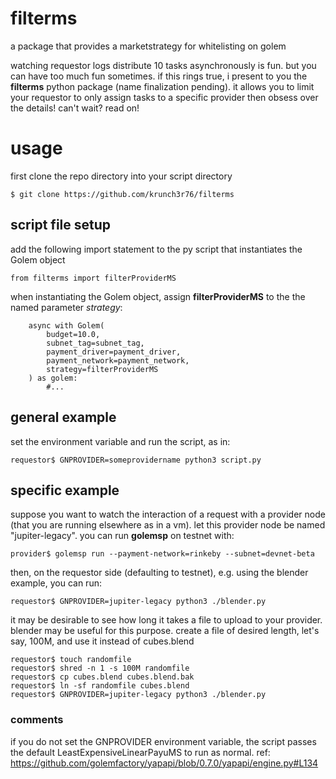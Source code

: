 # filterms
a package that provides a marketstrategy for whitelisting on golem

watching requestor logs distribute 10 tasks asynchronously is fun. but you can have too much fun sometimes. if this rings true, i present to you the **filterms** python package (name finalization pending). it allows you to limit your requestor to only assign tasks to a specific provider then obsess over the details! can't wait? read on!

# usage
first clone the repo directory into your script directory

```$ git clone https://github.com/krunch3r76/filterms```


## script file setup

add the following import statement to the py script that instantiates the Golem object

```from filterms import filterProviderMS```

when instantiating the Golem object, assign **filterProviderMS** to the the named parameter _strategy_:

```
    async with Golem(
        budget=10.0,
        subnet_tag=subnet_tag,
        payment_driver=payment_driver,
        payment_network=payment_network,
        strategy=filterProviderMS
    ) as golem:
        #...
```
## general example
set the environment variable and run the script, as in:

```requestor$ GNPROVIDER=someprovidername python3 script.py```

## specific example
suppose you want to watch the interaction of a request with a provider node (that you are running elsewhere as in a vm).
let this provider node be named "jupiter-legacy". you can run **golemsp** on testnet with:

```provider$ golemsp run --payment-network=rinkeby --subnet=devnet-beta```

then, on the requestor side (defaulting to testnet), e.g. using the blender example, you can run:

```requestor$ GNPROVIDER=jupiter-legacy python3 ./blender.py```

it may be desirable to see how long it takes a file to upload to your provider.
blender may be useful for this purpose. create a file of desired length, let's say, 100M, and use it instead of cubes.blend
```
requestor$ touch randomfile
requestor$ shred -n 1 -s 100M randomfile
requestor$ cp cubes.blend cubes.blend.bak
requestor$ ln -sf randomfile cubes.blend
requestor$ GNPROVIDER=jupiter-legacy python3 ./blender.py
```

### comments
if you do not set the GNPROVIDER environment variable, the script passes the default LeastExpensiveLinearPayuMS to run as normal.
ref: https://github.com/golemfactory/yapapi/blob/0.7.0/yapapi/engine.py#L134
